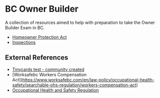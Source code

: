 # BC Owner Builder

A collection of resources aimed to help with preparation to take the Owner
Builder Exam in BC.

- [Homeowner Protection Act](./hpa.md)
- [Inspections](./inspections.md)

## External References

- [Tinycards test - community created](https://tinycards.duolingo.com/decks/25wRKcY2/bc-housing-owner-builder-exam-study-guide)
- [Worksafebc Workers Compensation Act])https://www.worksafebc.com/en/law-policy/occupational-health-safety/searchable-ohs-regulation/workers-compensation-act)
- [Occupational Health and Safety Regulation](https://www.worksafebc.com/en/law-policy/occupational-health-safety/searchable-ohs-regulation/ohs-regulation)
